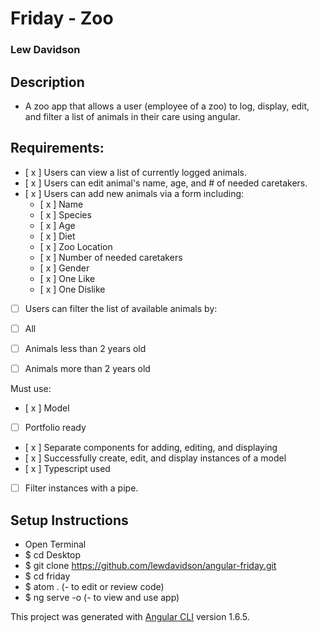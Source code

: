 # Friday - Zoo
### Lew Davidson

## Description
 * A zoo app that allows a user (employee of a zoo) to log, display, edit, and filter a list of animals in their care using angular.

## Requirements:

- [ x ] Users can view a list of currently logged animals.
- [ x ] Users can edit animal's name, age, and # of needed caretakers.
- [ x ] Users can add new animals via a form including:
  - [ x ] Name
  - [ x ] Species
  - [ x ] Age
  - [ x ] Diet
  - [ x ] Zoo Location
  - [ x ] Number of needed caretakers
  - [ x ] Gender
  - [ x ] One Like
  - [ x ] One Dislike
- [ ] Users can filter the list of available animals by:
 - [ ] All
 - [ ] Animals less than 2 years old
 - [ ] Animals more than 2 years old


Must use:
 - [ x ] Model
 - [ ] Portfolio ready
 - [ x ] Separate components for adding, editing, and displaying
 - [ x ] Successfully create, edit, and display instances of a model
 - [ x ] Typescript used
 - [ ] Filter instances with a pipe.

## Setup Instructions
* Open Terminal
* $ cd Desktop
* $ git clone https://github.com/lewdavidson/angular-friday.git
* $ cd friday
* $ atom .  (- to edit or review code)
* $ ng serve -o (- to view and use app)

This project was generated with [Angular CLI](https://github.com/angular/angular-cli) version 1.6.5.
